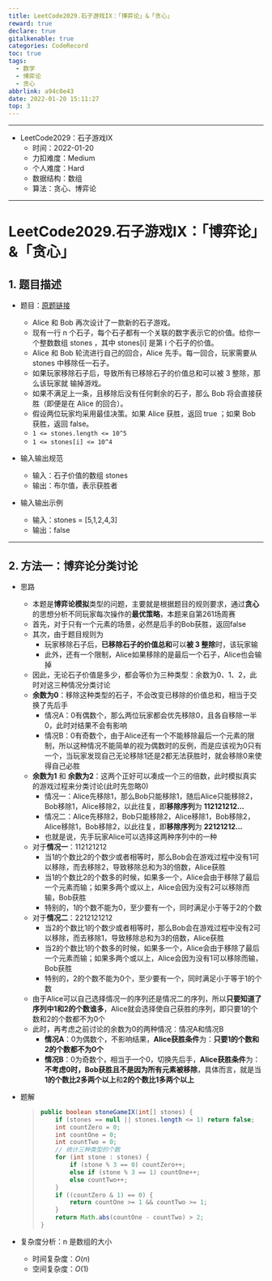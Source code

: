 ```yaml
---
title: LeetCode2029.石子游戏IX：「博弈论」&「贪心」
reward: true
declare: true
gitalkenable: true
categories: CodeRecord
toc: true
tags:
  - 数学
  - 博弈论
  - 贪心
abbrlink: a94c0e43
date: 2022-01-20 15:11:27
top: 3
---
```

---

* LeetCode2029：石子游戏IX
  * 时间：2022-01-20
  * 力扣难度：Medium
  * 个人难度：Hard
  * 数据结构：数组
  * 算法：贪心、博弈论


---

<!-- more -->

# LeetCode2029.石子游戏IX：「博弈论」&「贪心」

## 1. 题目描述

* 题目：[原题链接](https://leetcode-cn.com/problems/stone-game-ix/)

  * Alice 和 Bob 再次设计了一款新的石子游戏。
  * 现有一行 n 个石子，每个石子都有一个关联的数字表示它的价值。给你一个整数数组 stones ，其中 stones[i] 是第 i 个石子的价值。
  * Alice 和 Bob 轮流进行自己的回合，Alice 先手。每一回合，玩家需要从 stones 中移除任一石子。
  * 如果玩家移除石子后，导致所有已移除石子的价值总和可以被 3 整除，那么该玩家就 输掉游戏。
  * 如果不满足上一条，且移除后没有任何剩余的石子，那么 Bob 将会直接获胜（即便是在 Alice 的回合）。
  * 假设两位玩家均采用最佳决策。如果 Alice 获胜，返回 true ；如果 Bob 获胜，返回 false。
  * `1 <= stones.length <= 10^5`
  * `1 <= stones[i] <= 10^4`

* 输入输出规范

  * 输入：石子价值的数组 stones
  * 输出：布尔值，表示获胜者

* 输入输出示例

  * 输入：stones = [5,1,2,4,3]
  * 输出：false
  

---

## 2. 方法一：博弈论分类讨论

* 思路

  * 本题是**博弈论模拟**类型的问题，主要就是根据题目的规则要求，通过**贪心**的思想分析不同玩家每次操作的**最优策略**，本题来自第261场周赛
  * 首先，对于只有一个元素的场景，必然是后手的Bob获胜，返回false
  * 其次，由于题目规则为
    * 玩家移除石子后，**已移除石子的价值总和**可以**被 3 整除**时，该玩家输
    * 此外，还有一个限制，Alice如果移除的是最后一个石子，Alice也会输掉
  * 因此，无论石子价值是多少，都会等价为三种类型：余数为0、1、2，此时对这三种情况分类讨论
  * **余数为0**：移除这种类型的石子，不会改变已移除的价值总和，相当于交换了先后手
    * 情况A：0有偶数个，那么两位玩家都会优先移除0，且各自移除一半0，此时对结果不会有影响
    * 情况B：0有奇数个，由于Alice还有一个不能移除最后一个元素的限制，所以这种情况不能简单的视为偶数时的反例，而是应该视为0只有一个，当玩家发现自己无论移除1还是2都无法获胜时，就会移除0来使得自己必胜
  * **余数为1** 和 **余数为2**：这两个正好可以凑成一个三的倍数，此时模拟真实的游戏过程来分类讨论(此时先忽略0)
    * 情况一：Alice先移除1，那么Bob只能移除1，随后Alice只能移除2，Bob移除1，Alice移除2，以此往复，即**移除序列**为 **112121212...**
    * 情况二：Alice先移除2，Bob只能移除2，Alice移除1，Bob移除2，Alice移除1，Bob移除2，以此往复，即**移除序列**为 **22121212...**
    * 也就是说，先手玩家Alice可以选择这两种序列中的一种
  * 对于**情况一**：112121212
    * 当1的个数比2的个数少或者相等时，那么Bob会在游戏过程中没有1可以移除，而去移除2，导致移除总和为3的倍数，Alice获胜
    * 当1的个数比2的个数多的时候，如果多一个，Alice会由于移除了最后一个元素而输；如果多两个或以上，Alice会因为没有2可以移除而输，Bob获胜
    * 特别的，1的个数不能为0，至少要有一个，同时满足小于等于2的个数
  * 对于**情况二**：2212121212
    * 当2的个数比1的个数少或者相等时，那么Bob会在游戏过程中没有2可以移除，而去移除1，导致移除总和为3的倍数，Alice获胜
    * 当2的个数比1的个数多的时候，如果多一个，Alice会由于移除了最后一个元素而输；如果多两个或以上，Alice会因为没有1可以移除而输，Bob获胜
    * 特别的，2的个数不能为0个，至少要有一个，同时满足小于等于1的个数
  * 由于Alice可以自己选择情况一的序列还是情况二的序列，所以**只要知道了序列中1和2的个数谁多**，Alice就会选择使自己获胜的序列，即只要1的个数和2的个数都不为0个
  * 此时，再考虑之前讨论的余数为0的两种情况：情况A和情况B
    * **情况A**：0为偶数个，不影响结果，**Alice获胜条件**为：**只要1的个数和2的个数都不为0个**
    * **情况B**：0为奇数个，相当于一个0，切换先后手，**Alice获胜条件**为：**不考虑0时，Bob获胜且不是因为所有元素被移除**，具体而言，就是当**1的个数比2多两个以上**和**2的个数比1多两个以上**
  
* 题解

  > ```java
  > public boolean stoneGameIX(int[] stones) {
  >     if (stones == null || stones.length <= 1) return false;
  >     int countZero = 0;
  >     int countOne = 0;
  >     int countTwo = 0;
  >     // 统计三种类型的个数
  >     for (int stone : stones) {
  >         if (stone % 3 == 0) countZero++;
  >         else if (stone % 3 == 1) countOne++;
  >         else countTwo++;
  >     }
  >     if ((countZero & 1) == 0) {
  >         return countOne >= 1 && countTwo >= 1;
  >     }
  >     return Math.abs(countOne - countTwo) > 2;
  > }
  > ```

* 复杂度分析：n 是数组的大小

  * 时间复杂度：$O(n)$
  * 空间复杂度：$O(1)$

